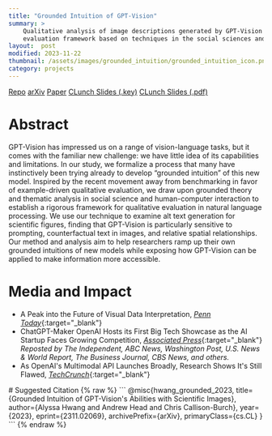 ```yaml
---
title: "Grounded Intuition of GPT-Vision"
summary: >
    Qualitative analysis of image descriptions generated by GPT-Vision and new 
    evaluation framework based on techniques in the social sciences and HCI.
layout:  post
modified: 2023-11-22
thumbnail: /assets/images/grounded_intuition/grounded_intuition_icon.png
category: projects
---
```

<style>
.responsive-wrap iframe{ max-width: 100%; aspect-ratio: 16 / 9; }
</style>

<a href="https://github.com/ahwang16/grounded-intuition-gpt-vision" class="button github darkbg" target="_blank" rel="noopener noreferrer">Repo</a>
<a href="https://arxiv.org/abs/2311.02069" class="button arxiv darkbg" target="_blank" rel="noopener noreferrer">arXiv</a>
<a href="https://arxiv.org/pdf/2311.02069.pdf" class="button pdf lightbg" target="_blank" rel="noopener noreferrer">Paper</a>
<a href="/assets/files/project_resources/Grounded_Intuition_CLunch_Final.key" class="button keynote lightbg">CLunch Slides (.key)</a>
<a href="/assets/files/project_resources/Grounded_Intuition_CLunch_Final.pdf" class="button pdf lightbg" target="_blank" rel="noopener noreferrer">CLunch Slides (.pdf)</a>

# Abstract
GPT-Vision has impressed us on a range of vision-language tasks, but it comes with the familiar new challenge: we have little idea of its capabilities and limitations. In our study, we formalize a process that many have instinctively been trying already to develop “grounded intuition” of this new model. Inspired by the recent movement away from benchmarking in favor of example-driven qualitative evaluation, we draw upon grounded theory and thematic analysis in social science and human-computer interaction to establish a rigorous framework for qualitative evaluation in natural language processing. We use our technique to examine alt text generation for scientific figures, finding that GPT-Vision is particularly sensitive to prompting, counterfactual text in images, and relative spatial relationships. Our method and analysis aim to help researchers ramp up their own grounded intuitions of new models while exposing how GPT-Vision can be applied to make information more accessible.

<!-- ![Grounded Intuition of GPT-Vision's Abilities with Scientific Papers](/assets/images/grounded_intuition/grounded_intuition_github.png) -->

# Media and Impact
- A Peak into the Future of Visual Data Interpretation, [*Penn Today*](https://penntoday.upenn.edu/news/peek-future-visual-data-interpretation){:target="_blank"}
- ChatGPT-Maker OpenAI Hosts its First Big Tech Showcase as the AI Startup Faces Growing Competition, [*Associated Press*](https://apnews.com/article/chatgpt-openai-tech-showcase-da850be425aaa269e2915e9e0b1c726a){:target="_blank"}  
*Reposted by The Independent, ABC News, Washington Post, U.S. News & World Report, The Business Journal, CBS News, and others.*
- As OpenAI's Multimodal API Launches Broadly, Research Shows It's Still Flawed, [*TechCrunch*](https://techcrunch.com/2023/11/06/openai-gpt-4-with-vision-release-research-flaws/){:target="_blank"}

<!-- # Paper Viewer
*If the PDF viewer does not appear, you may need to refresh or check Resources above.*

<iframe src="https://docs.google.com/viewer?url=https://arxiv.org/pdf/2311.02069.pdf&embedded=true" title="Grounded Intuition of GPT-Vision's Abilities with Scientific Images" style="width:100%; height:100vh;" frameborder="0"></iframe> -->

<div markdown="1">
# Suggested Citation
{% raw %}
```
@misc{hwang_grounded_2023,
      title={Grounded Intuition of GPT-Vision's Abilities with Scientific Images}, 
      author={Alyssa Hwang and Andrew Head and Chris Callison-Burch},
      year={2023},
      eprint={2311.02069},
      archivePrefix={arXiv},
      primaryClass={cs.CL}
}
```
{% endraw %}
</div>
